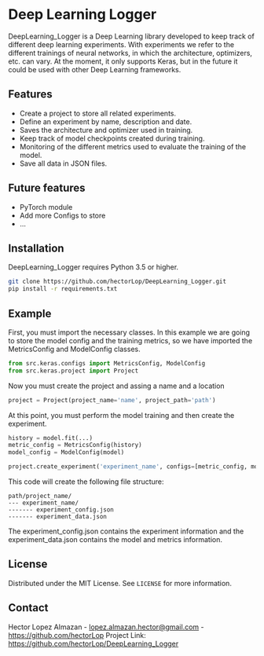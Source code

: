 # Deep Learning Logger
DeepLearning_Logger is a Deep Learning library developed to keep track of different deep learning experiments. With experiments we refer to the different trainings of neural networks, in which the architecture, optimizers, etc. can vary. At the moment, it only supports Keras, but in the future it could be used with other Deep Learning frameworks.

## Features
- Create a project to store all related experiments.
- Define an experiment by name, description and date.
- Saves the architecture and optimizer used in training.
- Keep track of model checkpoints created during training.
- Monitoring of the different metrics used to evaluate the training of the model.
- Save all data in JSON files.

## Future features
- PyTorch module
- Add more Configs to store
- ...

## Installation

DeepLearning_Logger requires Python 3.5 or higher.

```sh
git clone https://github.com/hectorLop/DeepLearning_Logger.git
pip install -r requirements.txt
```

## Example
First, you must import the necessary classes. In this example we are going to store the model config and the training metrics, so we have imported the MetricsConfig and ModelConfig classes.
```python
from src.keras.configs import MetricsConfig, ModelConfig
from src.keras.project import Project
```
Now you must create the project and assing a name and a location
```python
project = Project(project_name='name', project_path='path')
```
At this point, you must perform the model training and then create the experiment.

```python
history = model.fit(...)
metric_config = MetricsConfig(history)
model_config = ModelConfig(model)

project.create_experiment('experiment_name', configs=[metric_config, model_config])
```

This code will create the following file structure:
```
path/project_name/
--- experiment_name/
------- experiment_config.json
------- experiment_data.json
```
The experiment_config.json contains the experiment information and the experiment_data.json contains the model and metrics information.

## License

Distributed under the MIT License. See `LICENSE` for more information.

## Contact

Hector Lopez Almazan - <lopez.almazan.hector@gmail.com> - https://github.com/hectorLop
Project Link: https://github.com/hectorLop/DeepLearning_Logger
